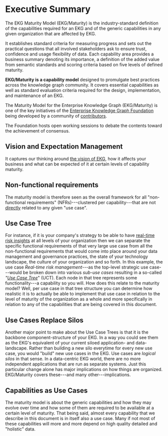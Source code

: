 # Executive Summary

The EKG Maturity Model (EKG/Maturity) is the industry-standard definition of the capabilities required for an EKG and
of the generic capabilities in any given organization that are affected by EKG.

It establishes standard criteria for measuring progress and sets out the practical questions that all involved
stakeholders ask to ensure trust, confidence and usage flexibility of data.
Each capability area provides a business summary denoting its importance, a definition of the added value from
semantic standards and scoring criteria based on five levels of defined maturity.

**EKG/Maturity is a capability model** designed to promulgate best practices across the knowledge graph community.
It covers essential capabilities as well as standard evaluation criteria required for the design, implementation,
and maintenance of an EKG.

The Maturity Model for the Enterprise Knowledge Graph (EKG/Maturity) is one of the key initiatives
of the [Enterprise Knowledge Graph Foundation](https://ekgf.org) being developed by a
community of [contributors](../other/contributors.md).

The Foundation hosts open working sessions to debate the contents
toward the achievement of consensus.

## Vision and Expectation Management

It captures our thinking around <ins>the vision of EKG</ins>,
how it affects your business and what can be expected of it at certain levels of capability maturity.

## Non-functional requirements

The maturity model is therefore seen as the overall framework for all
"non-functional requirements" (NFRs)---clustered per capability---that are
not <ins>directly</ins> related to any given "use case".

## Use Case Tree

For instance, if it is your company's strategy to be able to have 
[real-time risk insights](https://catalog.ekgf.org/use-case/risk-management/) at all levels
of your organization then we can separate the specific functional requirements of that 
very large use case from all the non-functional requirements that would come into place 
around your data management and governance practices, the state of your technology landscape, 
the culture of your organization and so forth.
In this example, the use case _Real-time risk management_---as the top-level strategic 
use case---would be broken down into various _sub-use cases_ resulting in a so-called
_"[Use Case Tree](https://use-case-tree-method.ekgf.org/concept/use-case/)_" (UCT).
Each node in that tree represents some functionality---a capability so you will.
How does this relate to the maturity model? Well, per use case in that tree structure you can determine how realistic
it is to actually be able to implement that use case in relation to the level of maturity of the organization as a
whole and more specifically in relation to any of the capabilities that are being covered in this document.

## Use Cases Replace Silos

Another major point to make about the Use Case Trees is that it is the backbone component-structure
of your EKG.
In a way you could see them as the EKG's equivalent of your current siloed application- and data-landscape.
Rather than building a new silo everytime for every new use case, you would "build" new use cases in the EKG.
Use cases are _logical silos_ in that sense.
In a data-centric EKG world, there are no more independent applications that are run as separate systems.
Just this particular change alone has major implications on how things are organized.
EKG/Maturity covers these---and many other---implications.

## Capabilities as Use Cases

The maturity model is about the generic capabilities and how they may evolve over time and how some of them are
required to be available at a certain level of maturity.
That being said, almost every capability that we describe in this document is in itself also a use case.
Many if not most of these capabilities will more and more depend on high quality detailed and "holistic" data.
